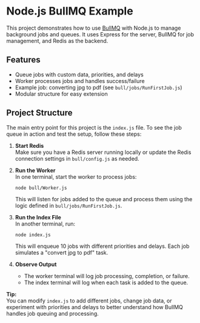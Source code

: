 # Node.js BullMQ Example

This project demonstrates how to use [BullMQ](https://docs.bullmq.io/) with Node.js to manage background jobs and queues. It uses Express for the server, BullMQ for job management, and Redis as the backend.

## Features

- Queue jobs with custom data, priorities, and delays
- Worker processes jobs and handles success/failure
- Example job: converting jpg to pdf (see `bull/jobs/RunFirstJob.js`)
- Modular structure for easy extension

## Project Structure

The main entry point for this project is the `index.js` file. To see the job queue in action and test the setup, follow these steps:

1. **Start Redis**  
   Make sure you have a Redis server running locally or update the Redis connection settings in `bull/config.js` as needed.

2. **Run the Worker**  
   In one terminal, start the worker to process jobs:

   ```
   node bull/Worker.js
   ```

   This will listen for jobs added to the queue and process them using the logic defined in `bull/jobs/RunFirstJob.js`.

3. **Run the Index File**  
   In another terminal, run:

   ```
   node index.js
   ```

   This will enqueue 10 jobs with different priorities and delays. Each job simulates a "convert jpg to pdf" task.

4. **Observe Output**
   - The worker terminal will log job processing, completion, or failure.
   - The index terminal will log when each task is added to the queue.

**Tip:**  
You can modify `index.js` to add different jobs, change job data, or experiment with priorities and delays to better understand how BullMQ handles job queuing and processing.
